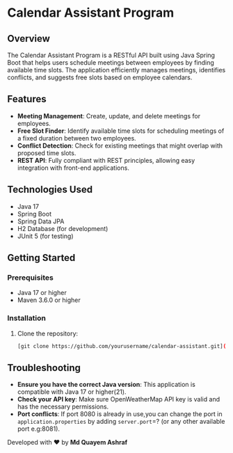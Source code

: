 # Calendar Assistant Program

## Overview

The Calendar Assistant Program is a RESTful API built using Java Spring Boot that helps users schedule meetings between employees by finding available time slots. The application efficiently manages meetings, identifies conflicts, and suggests free slots based on employee calendars.

## Features

- **Meeting Management**: Create, update, and delete meetings for employees.
- **Free Slot Finder**: Identify available time slots for scheduling meetings of a fixed duration between two employees.
- **Conflict Detection**: Check for existing meetings that might overlap with proposed time slots.
- **REST API**: Fully compliant with REST principles, allowing easy integration with front-end applications.

## Technologies Used

- Java 17
- Spring Boot
- Spring Data JPA
- H2 Database (for development)
- JUnit 5 (for testing)

## Getting Started

### Prerequisites

- Java 17 or higher
- Maven 3.6.0 or higher

### Installation

1. Clone the repository:
   ```bash
   [git clone https://github.com/yourusername/calendar-assistant.git](https://github.com/QUAYEMX1/MeetingCalender.git)
   

## Troubleshooting

- **Ensure you have the correct Java version**: This application is compatible with Java 17 or higher(21).
- **Check your API key**: Make sure OpenWeatherMap API key is valid and has the necessary permissions.
- **Port conflicts**: If port 8080 is already in use,you can change the port in `application.properties` by adding `server.port`=? (or any other available port e.g:8081).

Developed with ❤️ by **Md Quayem Ashraf**

